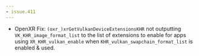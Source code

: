 ```yaml
---
- issue.411
---
```

- OpenXR Fix: `(oxr_)xrGetVulkanDeviceExtensionsKHR` not outputting `VK_KHR_image_format_list` to the list of extensions to enable for apps using `XR_KHR_vulkan_enable` when `KHR_vulkan_swapchain_format_list` is enabled & used.

